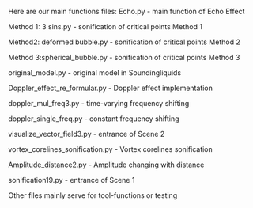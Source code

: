 Here are our main functions files:
Echo.py - main function of Echo Effect 

Method 1: 3 sins.py - sonification of critical points Method 1  

Method2: deformed bubble.py - sonification of critical points Method 2 

Method 3:spherical_bubble.py - sonification of critical points Method 3 

original_model.py - original model in Soundingliquids 

Doppler_effect_re_formular.py - Doppler effect implementation 

doppler_mul_freq3.py - time-varying frequency shifting 

doppler_single_freq.py - constant frequency shifting 

visualize_vector_field3.py - entrance of Scene 2 

vortex_corelines_sonification.py - Vortex corelines sonification 

Amplitude_distance2.py - Amplitude changing with distance 

sonification19.py - entrance of Scene 1 

Other files mainly serve for tool-functions or testing
